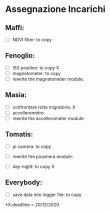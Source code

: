 # Assegnazione Incarichi

## Maffi:
- [ ] NDVI filter: to copy

## Fenoglio:
- [ ] ISS position: to copy  X
- [ ] magnetometer: to copy
- [ ] rewrite the magnetometer module:

## Masia:
- [ ] confrontare rotte migratorie:  X 
- [ ] accellerometro:
- [ ] rewrite the accellerometer module:

## Tomatis:
- [ ] pi camera: to copy
- [ ] rewrite the picamera module:
- [ ] day-night: to copy X


## Everybody:
- [ ] save data into logger file: to copy


*X.deadline = 20/12/2020
